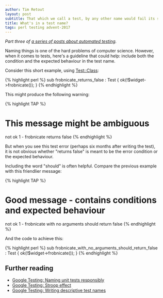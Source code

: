 ```yaml
---
author: Tim Retout
layout: post
subtitle: That which we call a test, by any other name would fail its suite...
title: What's in a test name?
tags: perl testing advent-2017
---
```


*Part three of [a series of posts about automated
 testing](https://tech-blog.cv-library.co.uk/tags/#advent-2017-ref).*

Naming things is one of the hard problems of computer
science. However, when it comes to tests, here's a guideline that
could help: include both the condition and the expected behaviour in
the test name.

Consider this short example, using [Test::Class](https://metacpan.org/pod/Test::Class):

{% highlight perl %}
sub frobnicate_returns_false : Test {
    ok(!$widget->frobnicate());
}
{% endhighlight %}

This might produce the following warning:

{% highlight TAP %}
# This message might be ambiguous
not ok 1 - frobnicate returns false
{% endhighlight %}

But when you see this test error (perhaps six months after writing the
test), it is not obvious whether "returns false" is meant to be the
error condition or the expected behaviour.

Including the word "should" is often helpful.  Compare the previous
example with this friendlier message:

{% highlight TAP %}
# Good message - contains conditions and expected behaviour
not ok 1 - frobnicate with no arguments should return false
{% endhighlight %}

And the code to achieve this:

{% highlight perl %}
sub frobnicate_with_no_arguments_should_return_false : Test {
    ok(!$widget->frobnicate());
}
{% endhighlight %}

## Further reading

- [Google Testing: Naming unit tests responsibly](https://testing.googleblog.com/2007/02/tott-naming-unit-tests-responsibly.html)
- [Google Testing: Stroop effect](https://testing.googleblog.com/2008/02/tott-stroop-effect.html)
- [Google Testing: Writing descriptive test names](https://testing.googleblog.com/2014/10/testing-on-toilet-writing-descriptive.html)
